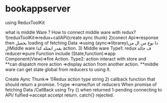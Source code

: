 # bookappserver
using ReduxToolKit


what is middle Ware ?
How to connect middle ware with redux?
1)reduxToolKit=>redux+callAPi(create aync thunk)
2)conect Api=>response then بحصل loading of fetching Data =>using (aync=>librarey)دا نوع من ال من الMiddle ware بقدر ابعتله كذا action.
3) Middle ware
Type1: redux ف حالة reducer=>pure Function include (State,function)=>app Component(View)=>fire Action. 
Type2: action interact with store and  
**can dispatch more action =>display action from another action. 
**middle ware can get state global from reducers to using It. 

Create Aync Thunk=>
 1)Redux action type string 
2) callback function that should return a promise.
1-type =>name/fun of reducers
When promise of fetching Data  /CallBack using Try {} when returned 1-pending connecting to APi/ fulfied->accept  accetpt return. catch{} rejected.

